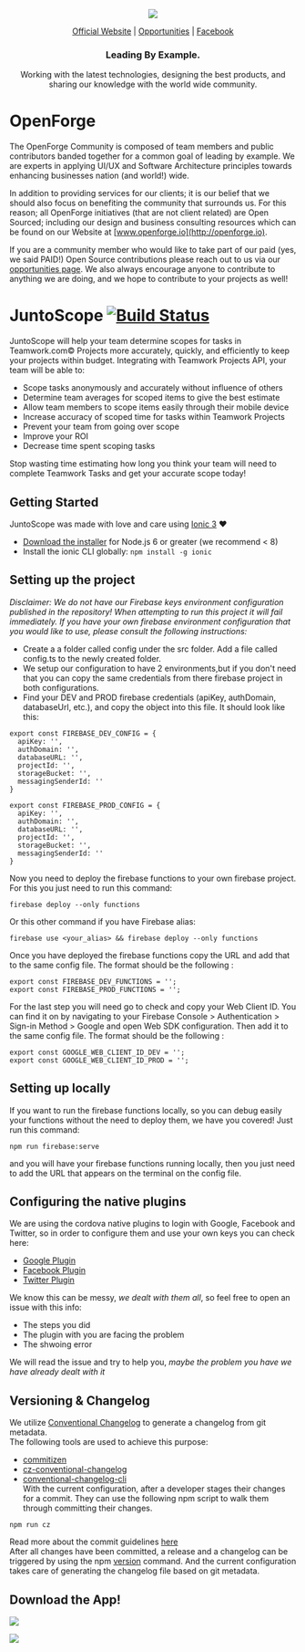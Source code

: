 <p align="center">
  <img src="https://github.com/openforge/main-website/blob/master/src/assets/logo-openforge.png?raw=true"/>
</p>
<p align="center">
  <a href="http://www.openforge.io/">Official Website</a> |
  <a href="http://www.openforge.io/opportunities">Opportunities</a> |
  <a href="https://www.facebook.com/OpenForgeUS/">Facebook</a>
</p>

<h3 align="center">
  Leading By Example.
</h3>

<p align="center">
  Working with the latest technologies, designing the best products, and sharing our knowledge with the world wide community.
</p>

# OpenForge

The OpenForge Community is composed of team members and public contributors banded together for a common goal of leading by example.  We are experts in applying UI/UX and Software Architecture principles towards enhancing businesses nation (and world!) wide.

In addition to providing services for our clients; it is our belief that we should also focus on benefiting the community that surrounds us. For this reason; all OpenForge initiatives (that are not client related) are Open Sourced; including our design and business consulting resources which can be found on our Website at [www.openforge.io](http://openforge.io). 

If you are a community member who would like to take part of our paid (yes, we said PAID!) Open Source contributions please reach out to us via our [opportunities page](http://www.openforge.io/opportunities).   We also always encourage anyone to contribute to anything we are doing, and we hope to contribute to your projects as well!


# JuntoScope [![Build Status](https://travis-ci.org/openforge/JuntoScope.svg?branch=develop)](https://travis-ci.org/openforge/JuntoScope)
 
JuntoScope will help your team determine scopes for tasks in Teamwork.com© Projects more accurately, quickly, and efficiently to keep your projects within budget. Integrating with Teamwork Projects API, your team will be able to:

- Scope tasks anonymously and accurately without influence of others
- Determine team averages for scoped items to give the best estimate
- Allow team members to scope items easily through their mobile device
- Increase accuracy of scoped time for tasks within Teamwork Projects
- Prevent your team from going over scope
- Improve your ROI
- Decrease time spent scoping tasks

Stop wasting time estimating how long you think your team will need to complete Teamwork Tasks and get your accurate scope today!
 
 
## Getting Started
JuntoScope was made with love and care using [Ionic 3](https://github.com/ionic-team/ionic) :heart:

* [Download the installer](https://nodejs.org/) for Node.js 6 or greater (we recommend < 8)
* Install the ionic CLI globally: `npm install -g ionic`
 
## Setting up the project
_Disclaimer: We do not have our Firebase keys environment configuration published in the repository! When attempting to run this project it will fail immediately. If you have your own firebase environment configuration that you would like to use, please consult the following instructions:_

* Create a a folder called config under the src folder. Add a file called config.ts to the newly created folder.
* We setup our configuration to have 2 environments,but if you don't need that you can copy the same credentials from there firebase project in both configurations.
* Find your DEV and PROD firebase credentials (apiKey, authDomain, databaseUrl, etc.), and copy the object into this file. It should look like this:

```
export const FIREBASE_DEV_CONFIG = {
  apiKey: '',
  authDomain: '',
  databaseURL: '',
  projectId: '',
  storageBucket: '',
  messagingSenderId: ''
}

export const FIREBASE_PROD_CONFIG = {
  apiKey: '',
  authDomain: '',
  databaseURL: '',
  projectId: '',
  storageBucket: '',
  messagingSenderId: ''
}
```

Now you need to deploy the firebase functions to your own firebase project. For this you just need to run this command:
```
firebase deploy --only functions
```
Or this other command if you have Firebase alias:
```
firebase use <your_alias> && firebase deploy --only functions
```
Once you have deployed the firebase functions copy the URL and add that to the same config file. The format should be the following :
```
export const FIREBASE_DEV_FUNCTIONS = '';
export const FIREBASE_PROD_FUNCTIONS = '';
```

For the last step you will need go to check and copy your Web Client ID. You can find it on by navigating to your Firebase Console > Authentication > Sign-in Method > Google and open Web SDK configuration. Then add it to the same config file. The format should be the following :
```
export const GOOGLE_WEB_CLIENT_ID_DEV = '';
export const GOOGLE_WEB_CLIENT_ID_PROD = '';
```

## Setting up locally
If you want to run the firebase functions locally, so you can debug easily your functions without the need to deploy them, we have you covered! Just run this command:
```
npm run firebase:serve
```
and you will have your firebase functions running locally, then you just need to add the URL that appears on the terminal on the config file.

## Configuring the native plugins
We are using the cordova native plugins to login with Google, Facebook and Twitter, so in order to configure them and use your own keys you can check here:
- [Google Plugin](https://github.com/EddyVerbruggen/cordova-plugin-googleplus)
- [Facebook Plugin](https://github.com/jeduan/cordova-plugin-facebook4)
- [Twitter Plugin](https://github.com/chroa/twitter-connect-plugin)

We know this can be messy, _we dealt with them all_, so feel free to open an issue with this info:
- The steps you did
- The plugin with you are facing the problem
- The shwoing error

We will read the issue and try to help you, _maybe the problem you have we have already dealt with it_

## Versioning & Changelog	
We utilize [Conventional Changelog](https://github.com/conventional-changelog/conventional-changelog) to generate a changelog from git metadata.	
 The following tools are used to achieve this purpose:	
- [commitizen](https://github.com/commitizen/cz-cli)	
- [cz-conventional-changelog](https://www.npmjs.com/package/cz-conventional-changelog)	
- [conventional-changelog-cli](https://github.com/conventional-changelog/conventional-changelog/tree/master/packages/conventional-changelog-cli)	
 With the current configuration, after a developer stages their changes for a commit. They can use the following npm script to walk them through committing their changes.	
 ```	
npm run cz	
```	
 Read more about the commit guidelines [here](http://conventionalcommits.org/)	
 After all changes have been committed, a release and a changelog can be triggered by using the npm [version](https://docs.npmjs.com/cli/version) command. And the current configuration takes care of generating the changelog file based on git metadata.
 

## Download the App!
[<img src="https://github.com/openforge/main-website/blob/master/src/assets/graphic-google-googleplaystore.png?raw=true" />](https://play.google.com/store/apps/details?id=com.openforge.juntoscope&hl=en_US)

[<img src="https://github.com/openforge/main-website/blob/master/src/assets/graphic-apple-appstore.png?raw=true" />](https://itunes.apple.com/us/app/juntoscope/id1421846154?mt=8)
